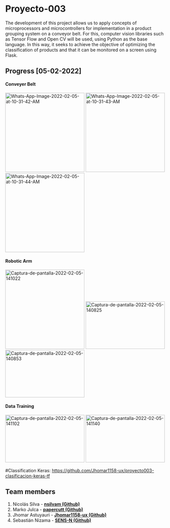 # Proyecto-003
The development of this project allows us to apply concepts of microprocessors and microcontrollers for implementation in a product grouping system on a conveyor belt. For    this, computer vision libraries such as Tensor Flow and Open CV will be used, using Python as the base language. In this way, it seeks to achieve the objective of optimizing the classification of products and that it can be monitored on a screen using Flask.

## Progress [05-02-2022]
#### Conveyer Belt
<a href='https://postimg.cc/nM32t60d' target='_blank'><img src='https://i.postimg.cc/Fs4B0vcQ/Whats-App-Image-2022-02-05-at-10-31-42-AM.jpg' width='250px' alt='Whats-App-Image-2022-02-05-at-10-31-42-AM'/></a>
<a href='https://postimg.cc/WDS8bCsb' target='_blank'><img src='https://i.postimg.cc/DZ3M53Ds/Whats-App-Image-2022-02-05-at-10-31-43-AM.jpg' width='250px' alt='Whats-App-Image-2022-02-05-at-10-31-43-AM'/></a>
<a href='https://postimg.cc/SJGZjnSG' target='_blank'><img src='https://i.postimg.cc/4NDjLcjj/Whats-App-Image-2022-02-05-at-10-31-44-AM.jpg' width='250px' alt='Whats-App-Image-2022-02-05-at-10-31-44-AM'/></a>
#### Robotic Arm
<a href='https://postimg.cc/bsyzZFcS' target='_blank'><img src='https://i.postimg.cc/bsyzZFcS/Captura-de-pantalla-2022-02-05-141022.png' width='250px' alt='Captura-de-pantalla-2022-02-05-141022'/></a>
<a href='https://postimg.cc/D8Z9kV36' target='_blank'><img src='https://i.postimg.cc/zXS8h5ds/Captura-de-pantalla-2022-02-05-140825.png' width='250px' height='150px' alt='Captura-de-pantalla-2022-02-05-140825'/></a>
<a href='https://postimg.cc/Th2Sg81x' target='_blank'><img src='https://i.postimg.cc/Th2Sg81x/Captura-de-pantalla-2022-02-05-140853.png' width='250px' height='150px' alt='Captura-de-pantalla-2022-02-05-140853'/></a>
#### Data Training
<a href='https://postimg.cc/HJVnVvM9' target='_blank'><img src='https://i.postimg.cc/HJVnVvM9/Captura-de-pantalla-2022-02-05-141102.png' width='250px' height='150px' alt='Captura-de-pantalla-2022-02-05-141102'/></a>
<a href='https://postimg.cc/t7hTZxsw' target='_blank'><img src='https://i.postimg.cc/t7hTZxsw/Captura-de-pantalla-2022-02-05-141140.png' width='250px' height='150px' alt='Captura-de-pantalla-2022-02-05-141140'/></a>

#Classification Keras: https://github.com/Jhomar1158-ux/proyecto003-clasificacion-keras-tf

## Team members
1. Nicolás Silva - **[nsilvam (Github)](https://github.com/nsilvam)**
2. Marko Julca - **[papercutt (Github)](https://github.com/papercutt)**
3. Jhomar Astuyauri - **[Jhomar1158-ux (Github)](https://github.com/Jhomar1158-ux)**
4. Sebastián Nizama - **[SENS-N (Github)](https://github.com/SENS-N)**
